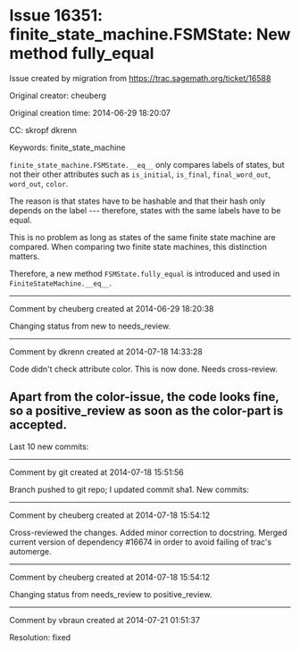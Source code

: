 # Issue 16351: finite_state_machine.FSMState: New method fully_equal

Issue created by migration from https://trac.sagemath.org/ticket/16588

Original creator: cheuberg

Original creation time: 2014-06-29 18:20:07

CC:  skropf dkrenn

Keywords: finite_state_machine

`finite_state_machine.FSMState.__eq__` only compares labels of states, but not their other attributes such as `is_initial`, `is_final`, `final_word_out`, `word_out`, `color`.

The reason is that states have to be hashable and that their hash only depends on the label --- therefore, states with the same labels have to be equal.

This is no problem as long as states of the same finite state machine are compared. When comparing two finite state machines, this distinction matters.

Therefore, a new method `FSMState.fully_equal` is introduced and used in `FiniteStateMachine.__eq__`.



---

Comment by cheuberg created at 2014-06-29 18:20:38

Changing status from new to needs_review.


---

Comment by dkrenn created at 2014-07-18 14:33:28

Code didn't check attribute color. This is now done. Needs cross-review.

Apart from the color-issue, the code looks fine, so a positive_review as soon as the color-part is accepted.
----
Last 10 new commits:


---

Comment by git created at 2014-07-18 15:51:56

Branch pushed to git repo; I updated commit sha1. New commits:


---

Comment by cheuberg created at 2014-07-18 15:54:12

Cross-reviewed the changes. Added minor correction to docstring. Merged current version of dependency #16674 in order to avoid failing of trac's automerge.


---

Comment by cheuberg created at 2014-07-18 15:54:12

Changing status from needs_review to positive_review.


---

Comment by vbraun created at 2014-07-21 01:51:37

Resolution: fixed
